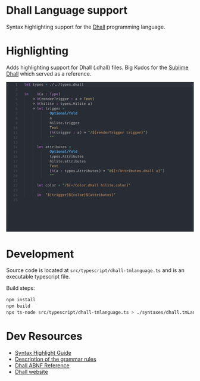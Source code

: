# Dhall Language support 

Syntax highlighting support for the [Dhall](https://dhall-lang.org) programming language.


# Highlighting
Adds highlighting support for Dhall (.dhall) files.
Big Kudos for the [Sublime Dhall](https://github.com/SQbQxeKd3JHD8/SublimeDhall) which served as a reference.


![Screenshot Highlighting](/images/highlight-example.png?raw=true)

# Development
Source code is located at `src/typescript/dhall-tmlanguage.ts` and is an executable typescript file.

Build steps:

```bash
npm install
npm build
npx ts-node src/typescript/dhall-tmlanguage.ts > ./syntaxes/dhall.tmLanguage.json
```


# Dev Resources

* [Syntax Highlight Guide](https://code.visualstudio.com/api/language-extensions/syntax-highlight-guide)
* [Description of the grammar rules](https://macromates.com/manual/en/language_grammars)
* [Dhall ABNF Reference](https://github.com/dhall-lang/dhall-lang/blob/master/standard/dhall.abnf)
* [Dhall website](https://dhall-lang.org/)



